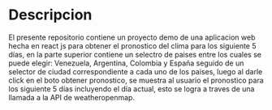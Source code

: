 # Descripcion

El presente repositorio contiene un proyecto demo de una aplicacion web hecha en react js para obtener el pronostico del clima
para los siguiente 5 días, en la parte superior contiene un selectro de paises entre los cuales se puede elegir: Venezuela,
Argentina, Colombia y España seguido de un selector de ciudad correspondiente a cada uno de los paises, luego al darle click en el 
boto obtener pronostico, se muestra al usuario el pronostico para los siguiente 5 días incluyendo el día actual, esto se logra a 
traves de una llamada a la API de weatheropenmap.
